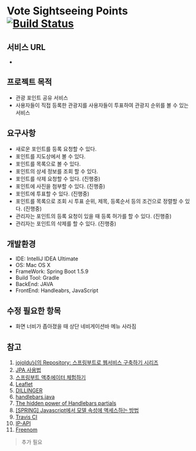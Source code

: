 # Vote Sightseeing Points [![Build Status](https://travis-ci.org/chungkang/vote-sightseeing-points.svg?branch=master)](https://travis-ci.org/chungkang/vote-sightseeing-points)

## 서비스 URL
 -

## 프로젝트 목적
 - 관광 포인트 공유 서비스
 - 사용자들이 직접 등록한 관광지를 사용자들이 투표하여 관광지 순위를 볼 수 있는 서비스

## 요구사항
 - 새로운 포인트를 등록 요청할 수 있다.
 - 포인트를 지도상에서 볼 수 있다.
 - 포인트를 목록으로 볼 수 있다.
 - 포인트의 상세 정보를 조회 할 수 있다.
 - 포인트를 삭제 요청할 수 있다. (진행중)
 - 포인트에 사진을 첨부할 수 있다. (진행중)
 - 포인트에 투표할 수 있다. (진행중)
 - 포인트를 목록으로 조회 시 투표 순위, 제목, 등록순서 등의 조건으로 정렬할 수 있다. (진행중)
 - 관리자는 포인트의 등록 요청이 있을 때 등록 허가를 할 수 있다. (진행중)
 - 관리자는 포인트의 삭제를 할 수 있다. (진행중)

## 개발환경
 - IDE: IntelliJ IDEA Ultimate
 - OS: Mac OS X
 - FrameWork: Spring Boot 1.5.9
 - Build Tool: Gradle
 - BackEnd: JAVA
 - FrontEnd: Handleabrs, JavaScript

## 수정 필요한 항목
 - 화면 너비가 좁아졌을 때 상단 네비게이션바 메뉴 사라짐

## 참고
1. [jojoldu님의 Repository: 스프링부트로 웹서비스 구축하기 시리즈](https://github.com/jojoldu/springboot-webservice)
2. [JPA 사용법](https://jobc.tistory.com/120)
3. [스프링부트 액추에이터 체험하기](http://forward.nhnent.com/hands-on-labs/java.spring-boot-actuator/index.html)
4. [Leaflet](https://leafletjs.com/)
5. [DILLINGER](https://dillinger.io/)
6. [handlebars.java](https://github.com/jknack/handlebars.java)
7. [The hidden power of Handlebars partials](https://cloudfour.com/thinks/the-hidden-power-of-handlebars-partials/)
8. [[SPRING] Javascript에서 모델 속성에 액세스하는 방법](https://cnpnote.tistory.com/entry/SPRING-Javascript%EC%97%90%EC%84%9C-%EB%AA%A8%EB%8D%B8-%EC%86%8D%EC%84%B1%EC%97%90-%EC%95%A1%EC%84%B8%EC%8A%A4%ED%95%98%EB%8A%94-%EB%B0%A9%EB%B2%95)
9. [Travis CI](https://travis-ci.org/)
10. [IP-API](http://ip-api.com/)
11. [Freenom](https://my.freenom.com/clientarea.php)

> 추가 필요

```sh
  
```

